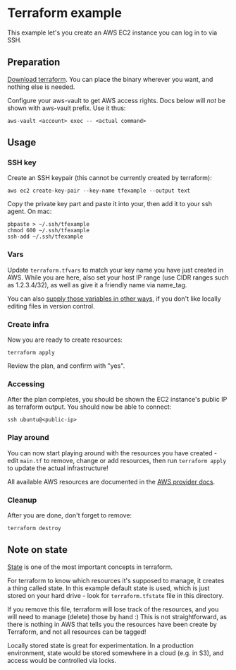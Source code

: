 # Terraform example

This example let's you create an AWS EC2 instance you can log in to via SSH.

## Preparation

[Download terraform](https://www.terraform.io/downloads.html). You can place the binary wherever you want,
and nothing else is needed.

Configure your aws-vault to get AWS access rights. Docs below will *not* be shown with aws-vault prefix. Use it thus:

    aws-vault <account> exec -- <actual command>

## Usage

### SSH key

Create an SSH keypair (this cannot be currently created by terraform):

    aws ec2 create-key-pair --key-name tfexample --output text

Copy the private key part and paste it into your, then add it to your ssh agent. On mac:

    pbpaste > ~/.ssh/tfexample
    chmod 600 ~/.ssh/tfexample
    ssh-add ~/.ssh/tfexample

### Vars

Update `terraform.tfvars` to match your key name you have just created in AWS. While you are here, also set your host IP range
(use CIDR ranges such as 1.2.3.4/32), as well as give it a friendly name via name_tag.

You can also [supply those variables in other ways](https://www.terraform.io/docs/configuration/variables.html), if you don't
like locally editing files in version control.

### Create infra

Now you are ready to create resources:

    terraform apply

Review the plan, and confirm with "yes".

### Accessing

After the plan completes, you should be shown the EC2 instance's public IP as terraform output. You should now be able to connect:

    ssh ubuntu@<public-ip>

### Play around

You can now start playing around with the resources you have created - edit `main.tf` to remove, change or add resources, then run
`terraform apply` to update the actual infrastructure!

All available AWS resources are documented in the [AWS provider docs](https://registry.terraform.io/providers/hashicorp/aws/latest/docs).

### Cleanup 

After you are done, don't forget to remove:

    terraform destroy

## Note on state

[State](https://www.terraform.io/docs/state/index.html) is one of the most important concepts in terraform.

For terraform to know which resources it's supposed to manage, it creates a thing called state. In this example default state is used,
which is just stored on your hard drive - look for `terraform.tfstate` file in this directory.

If you remove this file, terraform will lose track of the resources, and you will need to manage (delete) those by hand :) This
is not straightforward, as there is nothing in AWS that tells you the resources have been create by Terraform, and not all resources
can be tagged!

Locally stored state is great for experimentation. In a production environment, state would be stored somewhere in a cloud (e.g. in S3),
and access would be controlled via locks. 